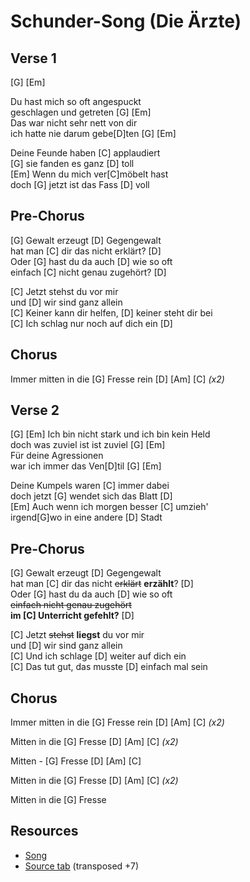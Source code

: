 # Schunder-Song (Die Ärzte)

## Verse 1

[G] [Em]

Du hast mich so oft angespuckt  
geschlagen und getreten  [G] [Em]  
Das war nicht sehr nett von dir  
ich hatte nie darum gebe[D]ten [G] [Em]

Deine Feunde haben [C] applaudiert  
[G] sie fanden es ganz [D] toll  
[Em] Wenn du mich ver[C]möbelt hast  
doch [G] jetzt ist das Fass [D] voll

## Pre-Chorus

[G] Gewalt erzeugt [D] Gegengewalt  
hat man [C] dir das nicht erklärt? [D]  
Oder [G] hast du da auch [D] wie so oft  
einfach [C] nicht genau zugehört? [D]

[C] Jetzt stehst du vor mir  
und [D] wir sind ganz allein  
[C] Keiner kann dir helfen, [D] keiner steht dir bei  
[C] Ich schlag nur noch auf dich ein [D]

## Chorus

Immer mitten in die [G] Fresse rein [D] [Am] [C] _(x2)_

## Verse 2

[G] [Em]
Ich bin nicht stark und ich bin kein Held  
doch was zuviel ist ist zuviel [G] [Em]  
Für deine Agressionen  
war ich immer das Ven[D]til [G] [Em]

Deine Kumpels waren [C] immer dabei  
doch jetzt [G] wendet sich das Blatt [D]  
[Em] Auch wenn ich morgen besser [C] umzieh'  
irgend[G]wo in eine andere [D] Stadt

## Pre-Chorus

[G] Gewalt erzeugt [D] Gegengewalt  
hat man [C] dir das nicht ~~erklärt~~ **erzählt**? [D]  
Oder [G] hast du da auch [D] wie so oft  
~~einfach nicht genau zugehört~~  
**im [C] Unterricht gefehlt?** [D]

[C] Jetzt ~~stehst~~ **liegst** du vor mir  
und [D] wir sind ganz allein  
[C] Und ich schlage [D] weiter auf dich ein  
[C] Das tut gut, das musste [D] einfach mal sein

## Chorus

Immer mitten in die [G] Fresse rein [D] [Am] [C] _(x2)_

Mitten in die [G] Fresse [D] [Am] [C] _(x2)_

Mitten - [G] Fresse [D] [Am] [C]

Mitten in die [G] Fresse [D] [Am] [C] _(x2)_

Mitten in die [G] Fresse

## Resources

- [Song](https://www.youtube.com/watch?v=IviYsUdUj6w)
- [Source tab](https://tabs.ultimate-guitar.com/tab/18431) (transposed +7)
